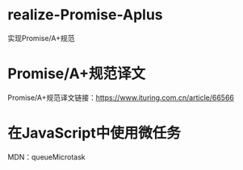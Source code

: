 # realize-Promise-Aplus
实现Promise/A+规范

# Promise/A+规范译文
Promise/A+规范译文链接：https://www.ituring.com.cn/article/66566

# 在JavaScript中使用微任务
MDN：queueMicrotask
